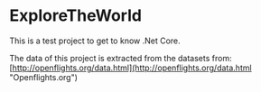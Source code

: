 # ExploreTheWorld
This is a test project to get to know .Net Core. 

The data of this project is extracted from the datasets from:
[http://openflights.org/data.html](http://openflights.org/data.html "Openflights.org")